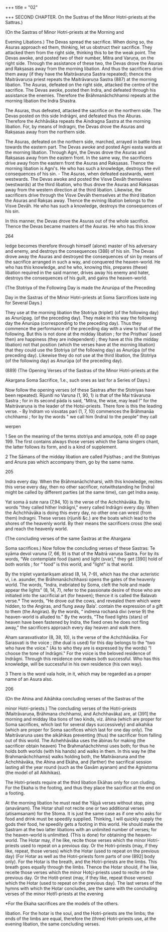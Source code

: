 +++
title = "02"

+++
SECOND CHAPTER. On the Sustras of the Minor Hotri-priests at the Sattras.) 

(On the Sastras of Minor Hotri-priests at the Morning and 

Evening Libations.) The Devas spread the sacrifice. When doing so, the Asuras approach ed them, thinking, let us obstruct their sacrifice. They attacked them from the right side, thinking this to be the weak point. The Devas awoke, and posted two of their number, Mitra and Varuṇa, on the right side. Through the assistance of these two, the Devas drove the Asuras and Rakṣasas away from the morning libation. And thus the sacrificers drive them away (if they have the Maitrāvaruṇa Sastra repeated); thence the Maitrāvaruṇa priest repeats the Maitrāvaruṇa Sastra (887) at the morning libation. The Asuras, defeated on the right side, attacked the centre of the sacrifice. The Devas awoke, posted then Indra, and defeated through his assistance the enemies. Therefore the Brāhmanāchchhamsi repeats at the morning libation the Indra Shastra. 

The Asuras, thus defeated, attacked the sacrifice on the northern side. The Devas posted on this side Indrāgni, and defeated thus the Aburas. Therefore the Achhāvāka repeats the Aindragna Sastra at the morning libation. For, by means of Indragni, the Devas drove the Asuras and Rakṣasas away from the northern side. 

The Asuras, defeated on the northern side, marched, arrayed in battle lines towards the eastern part. The Devas awoke and posted Agni easta wards at the morning libation. Through Agni, the Devas drove the Asuras and Rakṣasas away from the eastern front. In the same way, the sacrificers drive away from the eastern front the Asuras and Rakṣasas. Thence the morning libation is Agni's. He who has such a knowledge, destroys the evil consequences of his sin. - The Asuras, when defeated eastwards, went westwards. The Devas awoke and posted the Visve Devāh themselves (westwards) at the third libation, who thus drove the Asuras and Rakṣasas away from the western direction at the third libation. Likewise, the sacrificers drive through the Visve Devāh themselves at the third libation the Asuras and Rakṣas away. Thence the evining libation belongs to the Visve Devāh. He who has such a knowledge, destroys the consequences of his sin. 

In this manner, the Devas drove the Asuras out of the whole sacrifice. Thence the Devas became masters of the Asuras. He who has this know 

264 

ledge becomes therefore through himself (alone) master of his adversary and enemy, and destroys the consequences (388) of his sin. The Devas drove away the Asuras and destroyed the consequences of sin by means of the sacrifice arranged in such a way, and conquered the heaven-world. He who has this knowledge, and he who, knowing this, prepares (these) libation required in the said manner, drives away his enemy and hater, destroys the consequences of his guilt, and gains the heaven-world. 

(The Stotriya of the Following Day is made the Anurúpa of the Preceding 

Day in the Sastras of the Minor Hotri-priests at Soma Sarcrifices laste ing for Several Days.) 

They use at the morning libation the Stotriya (triplet) (of the following day) as Anurûpag. (of the preceding day). They make in this way the following day the Anurúpa (corresponding to the preceding day). Thus they commence the performance of the preceding day with a view to that of the following. But this is not done at the midday libation ; for the Priṣthas' (used then) are happiness (they are independent) ; they have at this (the midday libation) not that position (which the verses have at the morning libation) that they could use the Stotriya (of the following day) as Anurûpa (of the preceding day). Likewise they do not use at the third libation, the Stotriya (of the following day) as Anurûpa (of the preceding day). 

(889) (The Opening Verses of the Sastras of the Minor Hotri-priests at the 

Akargana Soma Sacrifice, 1.e., such ones as last for a Series of Days.) 

Now follow the opening verses (of these Sastras after the Stotriyas have been repeated). Rijunitî no Varuna (1, 90, 1) is that of the Mai trāvaruṇa Sastra ; for in its second pāda is said, "Mitra, the wise, may lead !” for the Maitrāvaruṇa is the leader of the Hotsi-priests. There fore is this the leading verse. - By Indram vo visvatas pari (1, 7, 10) commences the Brāhmanāa chchhamsi ; for by the words " we call him (Indra) to the people” they call 

werpen 

1 See on the meaning of the terms stotriya and amurópa, ṇote 41 op page 199. The first contains always those verses which the Sama singers chant, the latter follows its form, and is a kind of supplement. 

2 The Sāmans of the midday libation are called Pșiṣthas ; and the Stotriyas and Anura pas which accompany them, go by the same name. 

205 

Indra every day. When the Brāhmanāchchharsi, with this knowledge, recites this verse every day, then no other sacrificer, notwithstanding he (Indra) might be called by different parties (at the same time), can get Indra away. 

Yat soma ā sute nara (7,94, 10) is the verse of the Achchhāvāka. By its words "they called hither Indrāgni," every called Indrāgni every day. When the Achchhāvāka is doing this every day, no other one can wrest (from them) Indragni. These verses (rijuníti &c.) are the boats which lead to the shores of the heavenly world. By their means the sacrificers cross (the sea) and reach the heavenly world. 

(The concluding verses of the same Śastras at the Ahargana 

Soma sacrifices.) Now follow the concluding verses of these Sastras: Te syāma devol varuna (7, 66, 9) is that of the Maitrā varuṇa Sastra. For by its words, “We contemplate food (iṣam) and light (svar)," they get [390] hold of both worlds ; for “ food” is this world, and "light" is that world. 

By the triplet vyantarikṣam atirad (8, 14, 7-9), which has the char acteristic vi, i.e. asunder, the Brāhmanāchchhaxsi opens the gates of the heavenly world. The words, "Indra, inebriated by Soma, cleft the hole and made appear the lights" (8, 14, 7), refer to the passionate desire of those who are initiated into the sacrificial art (for heaven); thence it is called the Balavatı verse.* The words, “He drove out the cows, and revealed them which were hidden, to the Angiras, and flung away Bala'. contain the expression of a gift to them (the Angiras). By the words, “ indrena rochaná divi (verse 9) the heaven-world is alluded to." By the words, “The fixed lights (stars) of heaven have been fastened by Indra, the fixed ones he does not fling away," the sacrificers approach every day heaven and walk there. 

Aham sarasvativator (8, 38, 10), is the verse of the Achchhāvāka. For Sarasvati is the voice ; (the dual is used) for this day belongs to the "two who have the voice." (As to who they are is expressed by the words) “I choose the tone of Indrāgni." For the voice is the beloved residence of Indrāgni. Through this residence one makes both successful. Who has this knowledge, will be successful in his own residence (his own way). 

3 There is the word vala hole, in it, which may be regarded as a proper name of an Asura also. 

206 

(On the Ahina and Aikāhika concluding verses of the Sastras of the 

minor Hotri-priests.) The concluding verses of the Hotri-priests (Maitrāvaruṇa, Brāhmana chchhamsi, and Achchhavāka) are, at (391] the morning and midday liba tions of two kinds, viz. āhina (which are proper for Soma sacrifices, which last for several days successively) and aikahika (which are proper for Soma sacrifices which last for one day only). The Maitrāvaruna uses the aikāhikas preventing (thus) the sacrificer from falling out of this world. The Achehhāvāka uses the ābinas for making (the sacrificer obtain heaven) The Brahmañáchchhmsi uses both; for thus he holds both worlds (with his hands) and walks in them. In this way he (the Brahmanāchchhamsi) walks holding both, the Maitrāvaruna and the Achchhāvāka, the Ahina and Ekāha, and (farther) the sacrifical session lasting all the year round (such as the Gavām ayanam) and the Agnistoma (the model of all Aikihikas). 

The Hotri-priests require at the third libation Ekāhas only for con cluding. For the Ekaha is the footing, and thus they place the sacrifice at the end on a footing. 

At the morning libation he must read the Yājyā verses without stop, ping (anavānam). The Hotar shall not recite one or two additional verses (atisamsanam) for the Stoma. It is just the same case as if one who asks for food and drink must be speedily supplied. Thinking, I will quickly supply the gods their food, he speedily gets a footing in this world. He should make the Sastram at the two latter libations with an unlimited number of verses; for the heaven-world is unlimitted. (This is done) for obtaining the heaven-world. The Hotar may, if he like, recite those verses which the minor Hotri-priests used to repeat on a previous day. Or the Hotri-priests (may, if they like, repeat, those verses) which the Hotar (used to repeat on the previous day) (For Hotar as well as the Hotri-priests form parts of one (892] body only). For the Hotar is the breath, and the Hotri-priests are the limbs. This breath goes equally through the limbs. Thence the Hotar should, if he like, receite those verses which the minor Hotçi-priests used to recite on the previous day. Or the Hotit-priest (may, if they like, repeat those verses) which the Hotar (used to repeat on the previous day). The last verses of the hymns with which the Hotar concludes, are the same with the concluding verses of the minor Hotřî-priests at the evening 

*For the Ekaha sacrifices are the models of the others. 

libation. For the hotar is the soul, and the Hotri-priests are the limbs; the ends of the limbs are equal, therefore the (three) Hotri-priests use, at the evening libation, the same concluding verses. 


